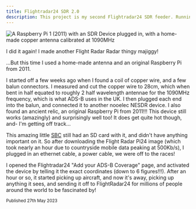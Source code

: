 ```yaml
---
title: Flightradar24 SDR 2.0
description: This project is my second Flightradar24 SDR feeder. Running an original raspberry pi, and a home-made copper SDR antenna
---
```


![A Raspberry Pi 1 (2011) with an SDR Device plugged in, with a home-made copper antenna calibrated at 1090MHz](https://cdn.boxersteavee.dev/cdn-cgi/imagedelivery/8mDeb5dj0w69F4TILSzPUQ/a532d284-bb1f-43d7-62fb-173754426e00/largesquare)

I did it again! I made another Flight Radar Radar thingy majiggy!

...But this time I used a home-made antenna and an original Raspberry Pi from 2011.

I started off a few weeks ago when I found a coil of copper wire, and a few balun connectors. I measured and cut the copper wire to 28cm, which when bent in half equated to roughly 2 half wavelength antennae for the 1090MHz frequency, which is what ADS-B uses in the UK. I then plugged each end into the balun, and connected it to another nooelec NESDR device. I also found an ancient relic, an original Raspberry Pi from 2011!!! This device still works (amazingly) and surprisingly well too! It does get quite hot though, and- I'm getting off track...

This amazing little [SBC](https://en.wikipedia.org/wiki/Single-board_computer) still had an SD card with it, and didn't have anything important on it. So after downloading the Flight Radar Pi24 image (which took nearly an hour due to countryside mobile data peaking at 500Kb/s), I plugged in an ethernet cable, a power cable, we were off to the races!

I opened the Flightradar24 "Add your ADS-B Coverage" page, and activated the device by telling it the exact coordinates (down to 6 figures!!!). After an hour or so, it started picking up aircraft, and now it's away, picking up anything it sees, and sending it off to FlightRadar24 for millions of people around the world to be fascinated by!

<sub>Published 27th May 2023</sub>